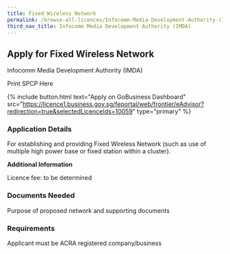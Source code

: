 ```yaml
---
title: Fixed Wireless Network
permalink: /browse-all-licences/Infocomm-Media-Development-Authority-(IMDA)/Fixed-Wireless-Network
third_nav_title: Infocomm Media Development Authority (IMDA)
---
```


## Apply for Fixed Wireless Network

Infocomm Media Development Authority (IMDA)

Print SPCP Here


{% include button.html text="Apply on GoBusiness Dashboard" src="https://licence1.business.gov.sg/feportal/web/frontier/eAdvisor?redirection=true&selectedLicenceIds=10059" type="primary" %}

### Application Details

<p>For establishing and providing Fixed Wireless Network (such as use of multiple high power base or fixed station within a cluster).</p>

**Additional Information**

Licence fee: to be determined

### Documents Needed

Purpose of proposed network and supporting documents

### Requirements

Applicant must be ACRA registered company/business

